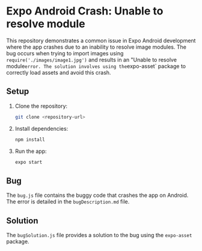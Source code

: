 # Expo Android Crash: Unable to resolve module

This repository demonstrates a common issue in Expo Android development where the app crashes due to an inability to resolve image modules. The bug occurs when trying to import images using `require('./images/image1.jpg')` and results in an "Unable to resolve module` error. The solution involves using the `expo-asset` package to correctly load assets and avoid this crash.

## Setup

1. Clone the repository:
   ```bash
   git clone <repository-url>
   ```
2. Install dependencies:
   ```bash
   npm install
   ```
3. Run the app:
   ```bash
   expo start
   ```

## Bug

The `bug.js` file contains the buggy code that crashes the app on Android. The error is detailed in the `bugDescription.md` file.

## Solution

The `bugSolution.js` file provides a solution to the bug using the `expo-asset` package.